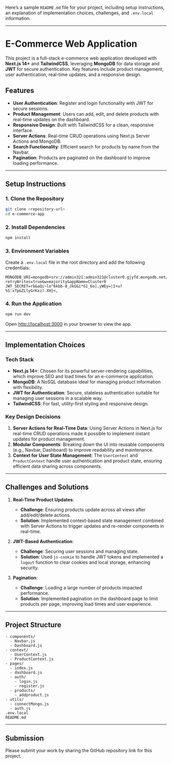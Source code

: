 Here’s a sample `README.md` file for your project, including setup instructions, an explanation of implementation choices, challenges, and `.env.local` information.

---

# E-Commerce Web Application

This project is a full-stack e-commerce web application developed with **Next.js 14+** and **TailwindCSS**, leveraging **MongoDB** for data storage and **JWT** for secure authentication. Key features include product management, user authentication, real-time updates, and a responsive design.

## Features

- **User Authentication**: Register and login functionality with JWT for secure sessions.
- **Product Management**: Users can add, edit, and delete products with real-time updates on the dashboard.
- **Responsive Design**: Built with TailwindCSS for a clean, responsive interface.
- **Server Actions**: Real-time CRUD operations using Next.js Server Actions and MongoDB.
- **Search Functionality**: Efficient search for products by name from the Navbar.
- **Pagination**: Products are paginated on the dashboard to improve loading performance.

---

## Setup Instructions

### 1. Clone the Repository

```bash
git clone <repository-url>
cd e-commerce-app
```

### 2. Install Dependencies

```bash
npm install
```

### 3. Environment Variables

Create a `.env.local` file in the root directory and add the following credentials:

```plaintext
MONGODB_URI=mongodb+srv://admin321:admin321@cluster0.gjyfd.mongodb.net/?retryWrites=true&w=majority&appName=Cluster0
JWT_SECRET=rb&aQi~lo^6kbb-8_JkGGi*G1_6o],yWEy=|I+u?%S:xfp&ZLlyGrKxz).XH}<,
```

### 4. Run the Application

```bash
npm run dev
```

Open [http://localhost:3000](http://localhost:3000) in your browser to view the app.

---

## Implementation Choices

### Tech Stack

- **Next.js 14+**: Chosen for its powerful server-rendering capabilities, which improve SEO and load times for an e-commerce application.
- **MongoDB**: A NoSQL database ideal for managing product information with flexibility.
- **JWT for Authentication**: Secure, stateless authentication suitable for managing user sessions in a scalable way.
- **TailwindCSS**: For fast, utility-first styling and responsive design.

### Key Design Decisions

1. **Server Actions for Real-Time Data**: Using Server Actions in Next.js for real-time CRUD operations made it possible to implement instant updates for product management.
2. **Modular Components**: Breaking down the UI into reusable components (e.g., Navbar, Dashboard) to improve readability and maintenance.
3. **Context for User State Management**: The `UserContext` and `ProductContext` handle user authentication and product state, ensuring efficient data sharing across components.

---

## Challenges and Solutions

1. **Real-Time Product Updates**:
   - **Challenge**: Ensuring products update across all views after add/edit/delete actions.
   - **Solution**: Implemented context-based state management combined with Server Actions to trigger updates and re-render components in real-time.

2. **JWT-Based Authentication**:
   - **Challenge**: Securing user sessions and managing state.
   - **Solution**: Used `js-cookie` to handle JWT tokens and implemented a `logout` function to clear cookies and local storage, enhancing security.

3. **Pagination**:
   - **Challenge**: Loading a large number of products impacted performance.
   - **Solution**: Implemented pagination on the dashboard page to limit products per page, improving load times and user experience.

---

## Project Structure

```
- components/
  - Navbar.js
  - Dashboard.js
- context/
  - UserContext.js
  - ProductContext.js
- pages/
  - index.js
  - dashboard.js
  - auth/
    - login.js
    - register.js
  - products/
    - addproduct.js
- utils/
  - connectMongo.js
  - auth.js
.env.local
README.md
```

---

## Submission

Please submit your work by sharing the GitHub repository link for this project.